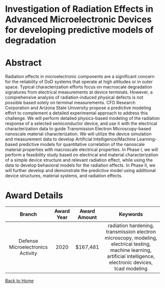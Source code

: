 
Investigation of Radiation Effects in Advanced Microelectronic Devices for developing predictive models of degradation
======================================================================================================================

# Abstract


Radiation effects in microelectronic components are a significant concern for the reliability of DoD systems that operate at high altitudes or in outer space. Typical characterization efforts focus on macroscale degradation signatures from electrical measurements at device terminals. However, a comprehensive analysis of radiation-induced physical defects is not possible based solely on terminal measurements. CFD Research Corporation and Arizona State University propose a predictive modeling effort to complement a detailed experimental approach to address this challenge. We will perform detailed physics-based modeling of the radiation response of a selected semiconductor device, and use it with the electrical characterization data to guide Transmission Electron Microscopy-based nanoscale material characterization. We will utilize the device simulation and measurement data to develop Artificial Intelligence/Machine Learning-based predictive models for quantitative correlation of the nanoscale material properties with macroscale electrical properties. In Phase I, we will perform a feasibility study based on electrical and material characterization of a simple device structure and relevant radiation effect, while using the data to develop behavioral models for the radiation effects. In Phase II, we will further develop and demonstrate the predictive model using additional device structures, material systems, and radiation effects.  

# Award Details

|Branch|Award Year|Award Amount|Keywords|
| :---: | :---: | :---: | :---: |
|Defense Microelectronics Activity|2020|$167,481|radiation hardening, transmission electron microscopy, modeling, electrical testing, machine learning, artificial intelligence, electronic devices, tcad modeling|
  
  


[Back to Home](https://github.com/chrischow/dod_sbir_awards#611)